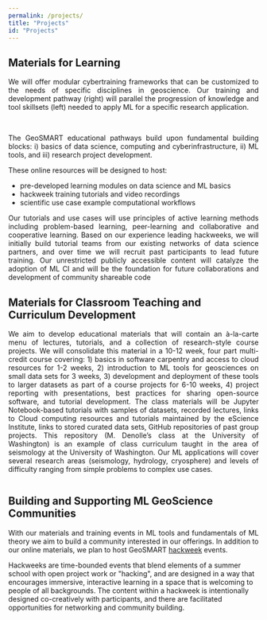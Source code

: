 ```yaml
---
permalink: /projects/
title: "Projects"
id: "Projects"
---
```


<div>
<h2 id="mfl">Materials for Learning </h2>
<p align="justify">We will offer modular cybertraining frameworks that can be customized to the needs of specific disciplines in geoscience. Our training and development pathway (right) will parallel the progression of knowledge and tool skillsets (left) needed to apply ML for a specific research application.</p>

<img src="{{ site.url }}{{ site.baseurl }}/assets/images/mfl2.png" alt="" class="full">
<br/>
<br/>

<p align="justify">The GeoSMART educational pathways build upon fundamental building blocks: i) basics of data science, computing and cyberinfrastructure, ii) ML tools, and iii) research project development.
</p>

These online resources will be designed to host: 

<ul>
<li> pre-developed learning modules on data science and ML basics </li>

<li>  hackweek training tutorials and video recordings  </li>

<li> scientific use case example computational workflows </li>

</ul>
<p align="justify">Our tutorials and use cases will use principles of active learning methods including problem-based learning, peer-learning and collaborative and cooperative learning. Based on our experience leading hackweeks, we will initially build tutorial teams from our existing networks of data science partners, and over time we will recruit past participants to lead future training. Our unrestricted publicly accessible content will catalyze the adoption of ML CI and will be the foundation for future collaborations and development of community shareable code
</p>
</div>

[//]: # (CURRICULUM)

<div>
<h2>Materials for Classroom Teaching and Curriculum Development </h2>
<p align="justify">
We aim to develop educational materials that will contain an à-la-carte menu of lectures, tutorials, and a collection of research-style course projects. We will consolidate this material in a 10-12 week, four part multi-credit course covering: 1) basics in software carpentry and access to cloud resources for 1-2 weeks, 2) introduction to ML tools for geosciences on small data sets for 3 weeks, 3) development and deployment of these tools to larger datasets as part of a course projects for 6-10 weeks, 4) project reporting with presentations, best practices for sharing open-source software, and tutorial development. The class materials will be Jupyter Notebook-based tutorials with samples of datasets, recorded lectures, links to Cloud computing resources and tutorials maintained by the eScience Institute, links to stored curated data sets, GitHub repositories of past group projects. This repository (M. Denolle’s class at the University of Washington) is an example of class curriculum taught in the area of seismology at the University of Washington. Our ML applications will cover several research areas (seismology, hydrology, cryosphere) and levels of difficulty ranging from simple problems to complex use cases. 
</p>
</div>
<img src="{{ site.url }}{{ site.baseurl }}/assets/images/cm2.jpg" alt="" class="full">

[//]: # (CODEWEEK)

<div>
<h2 id="sfc">Building and Supporting ML GeoScience Communities</h2>
<p align="justify">
With our materials and training events in ML tools and fundamentals of ML theory we aim to build a community interested in our offerings. In addition to our online materials, we plan to host GeoSMART <a href="https://uwhackweek.github.io/hackweeks-as-a-service/intro.html" target="_blank">hackweek</a> events. 

Hackweeks are time-bounded events that blend elements of a summer school with open project work or "hacking", and are designed in a way that encourages immersive, interactive learning in a space that is welcoming to people of all backgrounds. The content within a hackweek is intentionally designed co-creatively with participants, and there are facilitated opportunities for networking and community building.
</p>
</div>





